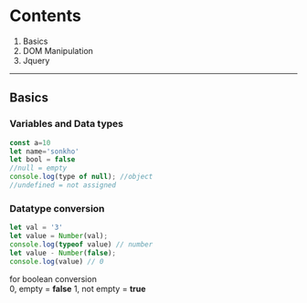 # Contents
1. Basics
2. DOM Manipulation
3. Jquery
***
## Basics
### Variables and Data types
````js
const a=10
let name='sonkho'
let bool = false
//null = empty
console.log(type of null); //object
//undefined = not assigned
````
### Datatype conversion
````js
let val = '3'
let value = Number(val);
console.log(typeof value) // number
let value - Number(false);
console.log(value) // 0
````
for boolean conversion </br>
0, empty = **false**
1, not empty = **true**
